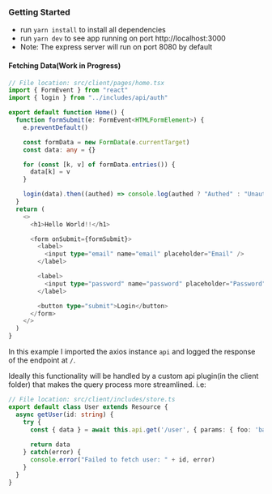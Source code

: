 ### Getting Started
- run `yarn install` to install all dependencies
- run `yarn dev` to see app running on port http://localhost:3000
- Note: The express server will run on port 8080 by default

#### Fetching Data(Work in Progress)
```typescript
// File location: src/client/pages/home.tsx
import { FormEvent } from "react"
import { login } from "../includes/api/auth"

export default function Home() {
  function formSubmit(e: FormEvent<HTMLFormElement>) {
    e.preventDefault()

    const formData = new FormData(e.currentTarget)
    const data: any = {}

    for (const [k, v] of formData.entries()) {
      data[k] = v
    }

    login(data).then((authed) => console.log(authed ? "Authed" : "Unauthed"))
  }
  return (
    <>
      <h1>Hello World!!</h1>

      <form onSubmit={formSubmit}>
        <label>
          <input type="email" name="email" placeholder="Email" />
        </label>

        <label>
          <input type="password" name="password" placeholder="Password" />
        </label>

        <button type="submit">Login</button>
      </form>
    </>
  )
}
```

In this example I imported the axios instance `api` and logged the response of the endpoint at `/`.

Ideally this functionality will be handled by a custom api plugin(in the client folder) that makes the query process more streamlined. i.e:

```typescript
// File location: src/client/includes/store.ts
export default class User extends Resource {
  async getUser(id: string) {
    try {
      const { data } = await this.api.get('/user', { params: { foo: 'bar' }})
  
      return data
    } catch(error) {
      console.error("Failed to fetch user: " + id, error)
    }
  }
}
```
